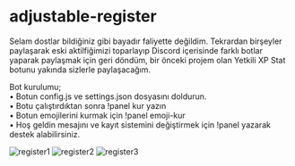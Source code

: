 # adjustable-register
Selam dostlar bildiğiniz gibi bayadır faliyette değildim. Tekrardan birşeyler paylaşarak eski aktilfiğimizi toparlayıp Discord içerisinde farklı botlar yaparak paylaşmak için geri döndüm, bir önceki projem olan Yetkili XP Stat botunu yakında sizlerle paylaşacağım. 

Bot kurulumu;
<br>
• Botun config.js ve settings.json dosyasını doldurun.
<br>
• Botu çalıştırdıktan sonra !panel kur yazın
<br>
• Botun emojilerini kurmak için !panel emoji-kur
<br>
• Hoş geldin mesajını ve kayıt sistemini değiştirmek için !panel yazarak destek alabilirsiniz.
<br>

![register1](https://user-images.githubusercontent.com/68235392/148105859-807daea6-5dbf-4c5a-a1bc-36e7485f99af.png)
![register2](https://user-images.githubusercontent.com/68235392/148105870-718f7744-5bb6-4742-b262-0497f4856e2b.png)
![register3](https://user-images.githubusercontent.com/68235392/148105874-fc391a60-d4c5-4515-9d61-919ffbc6dd99.png)
